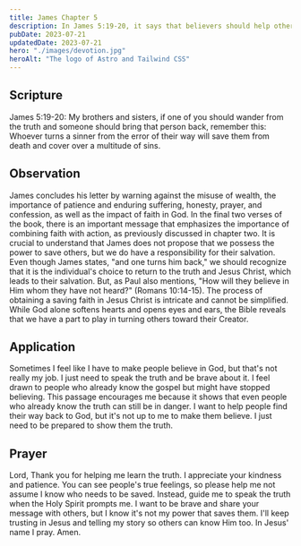 ```yaml
---
title: James Chapter 5
description: In James 5:19-20, it says that believers should help others who have gone astray. By doing so, they can save their souls from death and forgive many sins.
pubDate: 2023-07-21
updatedDate: 2023-07-21
hero: "./images/devotion.jpg"
heroAlt: "The logo of Astro and Tailwind CSS"
---
```


## Scripture

James 5:19-20: My brothers and sisters, if one of you should wander from the truth and someone should bring that person back, remember this: Whoever turns a sinner from the error of their way will save them from death and cover over a multitude of sins.

## Observation

James concludes his letter by warning against the misuse of wealth, the importance of patience and enduring suffering, honesty, prayer, and confession, as well as the impact of faith in God. In the final two verses of the book, there is an important message that emphasizes the importance of combining faith with action, as previously discussed in chapter two. It is crucial to understand that James does not propose that we possess the power to save others, but we do have a responsibility for their salvation. Even though James states, "and one turns him back," we should recognize that it is the individual's choice to return to the truth and Jesus Christ, which leads to their salvation. But, as Paul also mentions, "How will they believe in Him whom they have not heard?" (Romans 10:14-15). The process of obtaining a saving faith in Jesus Christ is intricate and cannot be simplified. While God alone softens hearts and opens eyes and ears, the Bible reveals that we have a part to play in turning others toward their Creator.

## Application

Sometimes I feel like I have to make people believe in God, but that's not really my job. I just need to speak the truth and be brave about it. I feel drawn to people who already know the gospel but might have stopped believing. This passage encourages me because it shows that even people who already know the truth can still be in danger. I want to help people find their way back to God, but it's not up to me to make them believe. I just need to be prepared to show them the truth.

## Prayer

Lord, Thank you for helping me learn the truth. I appreciate your kindness and patience. You can see people's true feelings, so please help me not assume I know who needs to be saved. Instead, guide me to speak the truth when the Holy Spirit prompts me. I want to be brave and share your message with others, but I know it's not my power that saves them. I'll keep trusting in Jesus and telling my story so others can know Him too. In Jesus' name I pray. Amen.